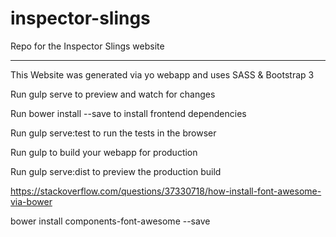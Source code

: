 # inspector-slings

Repo for the Inspector Slings website

----

This Website was generated via yo webapp and uses SASS & Bootstrap 3

Run gulp serve to preview and watch for changes

Run bower install --save <package> to install frontend dependencies

Run gulp serve:test to run the tests in the browser

Run gulp to build your webapp for production

Run gulp serve:dist to preview the production build


https://stackoverflow.com/questions/37330718/how-install-font-awesome-via-bower

bower install components-font-awesome --save